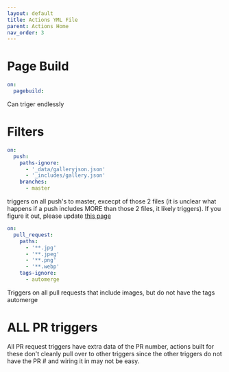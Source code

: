 ```yaml
---
layout: default
title: Actions YML File
parent: Actions Home
nav_order: 3
---
```


# Page Build
``` yml
on:
  pagebuild:
```

Can triger endlessly

# Filters

``` yml
on:
  push:
    paths-ignore:
      - '_data/galleryjson.json'
      - '_includes/gallery.json'
    branches:   
      - master
```
triggers on all push's to master, excecpt of those 2 files (it is unclear what happens if a push includes MORE than those 2 files, it likely triggers). If you figure it out, please update [this page](https://github.com/pauliver/github.tips/new/master)

``` yml
on:
  pull_request:
    paths:
      - '**.jpg'
      - '**.jpeg'
      - '**.png'
      - '**.webp'
    tags-ignore:
      - automerge
```
Triggers on all pull requests that include images, but do not have the tags automerge

# ALL PR triggers

All PR request triggers have extra data of the PR number, actions built for these don't cleanly pull over to other triggers since the other triggers do not have the PR # and wiring it in may not be easy.
